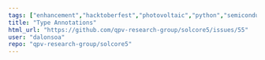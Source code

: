 ```yaml
---
tags: ["enhancement","hacktoberfest","photovoltaic","python","semiconductor","solar-cells"]
title: "Type Annotations"
html_url: "https://github.com/qpv-research-group/solcore5/issues/55"
user: "dalonsoa"
repo: "qpv-research-group/solcore5"
---
```



